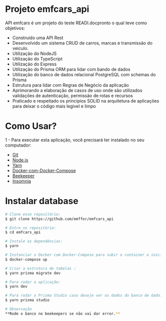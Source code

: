 # Projeto emfcars_api

API emfcars é um projeto do teste READI.docpronto o qual teve como objetivos:

- Construido uma API Rest
- Desenvolvido um sistema CRUD de carros, marcas e transmissão do veiculo.
- Utilização do NodeJS
- Utilização do TypeScript
- Utilização do Express
- Utilização do Prisma ORM para lidar com bando de dados
- Utilização do banco de dados relacional PostgreSQL com schemas do Prisma
- Estrutura para lidar com Regras de Negócio da aplicação
- Aprimorando a elaboração de casos de uso onde são utilizados validações de autenticação, permissão de rotas e recursos
- Praticado e respeitado os princípios SOLID na arquitetura de aplicações para deixar o código mais legível e limpo

# Como Usar?

1 - Para executar esta aplicação, você precisará ter instalado no seu computador:

- [Git](https://git-scm.com/doc)
- [Node.js](https://nodejs.org/)
- [Yarn](https://yarnpkg.com/)
- [Docker-com-Docker-Compose](https://jolly-helenium-84a.notion.site/Instalar-Docker-e-Docker-Compose-4b89ba48d1a947089916c7e170caa374)
- [Beekeeper](https://www.beekeeperstudio.io/)
- [Insomnia](https://insomnia.rest/)

# Instalar database

```bash
# Clone esse repositório:
$ git clone https://github.com/emffor/emfcars_api

# Entre no repositório:
$ cd emfcars_api

# Instale as dependências:
$ yarn

# Instanciar o Docker com Docker-Compose para subir o container e iniciar a aplicação:
$ docker-compose up

# Criar a estrutura de tabelas :
$ yarn prisma migrate dev

# Para rodar a aplicação:
$ yarn dev

# Para rodar o Prisma Studio caso deseje ver os dados do banco de dado.
$ yarn prisma studio

# Observação
**Rode o banco no beekeepers se não vai dar error.**

```
